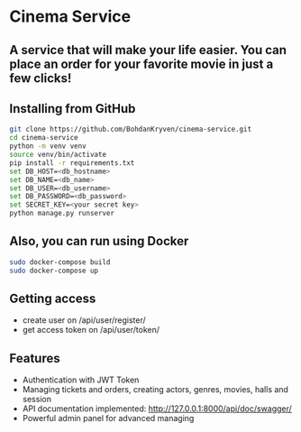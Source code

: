 # Cinema Service
## A service that will make your life easier. You can place an order for your favorite movie in just a few clicks!




## Installing from GitHub



```sh
git clone https://github.com/BohdanKryven/cinema-service.git
cd cinema-service
python -m venv venv
source venv/bin/activate
pip install -r requirements.txt
set DB_HOST=<db_hostname>
set DB_NAME=<db_name>
set DB_USER=<db_username>
set DB_PASSWORD=<db_password>
set SECRET_KEY=<your secret key>
python manage.py runserver
```

## Also, you can run using Docker

```sh
sudo docker-compose build
sudo docker-compose up
```

## Getting access
- create user on /api/user/register/
- get access token on /api/user/token/



## Features

- Authentication with JWT Token
- Managing tickets and orders, creating actors, genres, movies, halls and session
- API documentation implemented: http://127.0.0.1:8000/api/doc/swagger/
- Powerful admin panel for advanced managing

